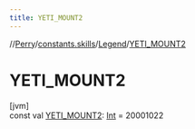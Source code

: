 ```yaml
---
title: YETI_MOUNT2
---
```

//[Perry](../../../index.html)/[constants.skills](../index.html)/[Legend](index.html)/[YETI_MOUNT2](-y-e-t-i_-m-o-u-n-t2.html)



# YETI_MOUNT2



[jvm]\
const val [YETI_MOUNT2](-y-e-t-i_-m-o-u-n-t2.html): [Int](https://kotlinlang.org/api/latest/jvm/stdlib/kotlin/-int/index.html) = 20001022




